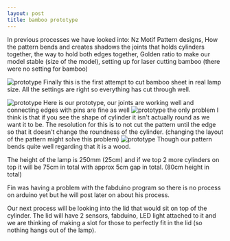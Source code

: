 ```yaml
---
layout: post
title: bamboo prototype
---
```


In previous processes we have looked into: 
Nz Motif Pattern designs, How the pattern bends and creates shadows
the joints that holds cylinders together, 
the way to hold both edges together,
Golden ratio to make our model stable (size of the model), 
setting up for laser cutting bamboo (there were no setting for bamboo)

![prototype]({{site.baseurl}}/images/bambooprototype.jpg)
Finally this is the first attempt to cut bamboo sheet in real lamp size. 
All the settings are right so everything has cut through well. 

![prototype]({{site.baseurl}}/images/bambooprototype1.jpg)
Here is our prototype, our joints are working well and connecting edges with pins are fine as well
![prototype]({{site.baseurl}}/images/bambooprototype2.jpg)
the only problem I think is that if you see the shape of cylinder it isn't actually round as we want it to be. The resolution for this is to not cut the pattern until the edge so that it doesn't change the roundness of the cylinder. (changing the layout of the pattern might solve this problem)
![prototype]({{site.baseurl}}/images/bambooprototype3.jpg)
Though our pattern bends quite well regarding that it is a wood.

The height of the lamp is 250mm (25cm) and if we top 2 more cylinders on top it will be 75cm in total with approx 5cm gap in total. (80cm height in total)


Fin was having a problem with the fabduino program so there is no process on arduino yet but he will post later on about his process.

Our next process will be looking into the lid that would sit on top of the cylinder.
The lid will have 2 sensors, fabduino, LED light attached to it and we are thinking of making a slot for those to perfectly fit in the lid (so nothing hangs out of the lamp).